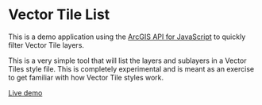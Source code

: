 # Vector Tile List
This is a demo application using the [ArcGIS API for JavaScript](https://developers.arcgis.com/javascript/) to quickly filter Vector Tile layers.

This is a very simple tool that will list the layers and sublayers in a Vector Tiles style file.
This is completely experimental and is meant as an exercise to get familiar with how Vector Tile styles work.

[Live demo](http://odoe.github.io/esrijs4-vt-list/)
